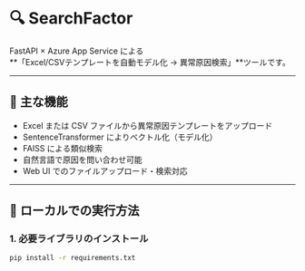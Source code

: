 # 🔍 SearchFactor

FastAPI × Azure App Service による  
**「Excel/CSVテンプレートを自動モデル化 → 異常原因検索」**ツールです。

---

## 📌 主な機能

- Excel または CSV ファイルから異常原因テンプレートをアップロード
- SentenceTransformer によりベクトル化（モデル化）
- FAISS による類似検索
- 自然言語で原因を問い合わせ可能
- Web UI でのファイルアップロード・検索対応

---

## 🚀 ローカルでの実行方法

### 1. 必要ライブラリのインストール

```bash
pip install -r requirements.txt